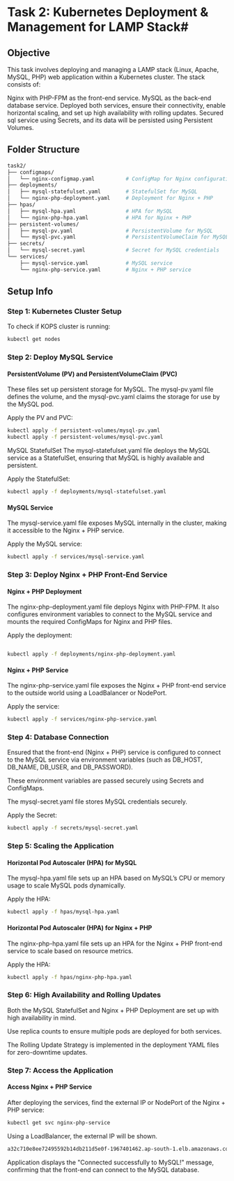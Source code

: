 
# Task 2: Kubernetes Deployment & Management for LAMP Stack#
## Objective
This task involves deploying and managing a LAMP stack (Linux, Apache, MySQL, PHP) web application within a Kubernetes cluster. The stack consists of:

Nginx with PHP-FPM as the front-end service.
MySQL as the back-end database service.
Deployed both services, ensure their connectivity, enable horizontal scaling, and set up high availability with rolling updates. Secured sql service using Secrets, and its data will be persisted using Persistent Volumes.

## Folder Structure
```bash
task2/
├── configmaps/
│   └── nginx-configmap.yaml          # ConfigMap for Nginx configuration
├── deployments/
│   ├── mysql-statefulset.yaml        # StatefulSet for MySQL
│   └── nginx-php-deployment.yaml     # Deployment for Nginx + PHP
├── hpas/
│   ├── mysql-hpa.yaml                # HPA for MySQL
│   └── nginx-php-hpa.yaml            # HPA for Nginx + PHP
├── persistent-volumes/
│   ├── mysql-pv.yaml                 # PersistentVolume for MySQL
│   └── mysql-pvc.yaml                # PersistentVolumeClaim for MySQL
├── secrets/
│   └── mysql-secret.yaml             # Secret for MySQL credentials
└── services/
    ├── mysql-service.yaml            # MySQL service
    └── nginx-php-service.yaml        # Nginx + PHP service

```
## Setup Info
### Step 1: Kubernetes Cluster Setup
To check if KOPS cluster is running:
```bash
kubectl get nodes
```
### Step 2: Deploy MySQL Service
#### PersistentVolume (PV) and PersistentVolumeClaim (PVC)
These files set up persistent storage for MySQL. The mysql-pv.yaml file defines the volume, and the mysql-pvc.yaml claims the storage for use by the MySQL pod.

Apply the PV and PVC:

```bash
kubectl apply -f persistent-volumes/mysql-pv.yaml
kubectl apply -f persistent-volumes/mysql-pvc.yaml
```
MySQL StatefulSet
The mysql-statefulset.yaml file deploys the MySQL service as a StatefulSet, ensuring that MySQL is highly available and persistent.

Apply the StatefulSet:

```bash
kubectl apply -f deployments/mysql-statefulset.yaml
```
#### MySQL Service
The mysql-service.yaml file exposes MySQL internally in the cluster, making it accessible to the Nginx + PHP service.

Apply the MySQL service:

```bash
kubectl apply -f services/mysql-service.yaml
```
### Step 3: Deploy Nginx + PHP Front-End Service
#### Nginx + PHP Deployment
The nginx-php-deployment.yaml file deploys Nginx with PHP-FPM. It also configures environment variables to connect to the MySQL service and mounts the required ConfigMaps for Nginx and PHP files.

Apply the deployment:

```bash

kubectl apply -f deployments/nginx-php-deployment.yaml
```
#### Nginx + PHP Service
The nginx-php-service.yaml file exposes the Nginx + PHP front-end service to the outside world using a LoadBalancer or NodePort.

Apply the service:

```bash
kubectl apply -f services/nginx-php-service.yaml
```
### Step 4: Database Connection
Ensured that the front-end (Nginx + PHP) service is configured to connect to the MySQL service via environment variables (such as DB_HOST, DB_NAME, DB_USER, and DB_PASSWORD).

These environment variables are passed securely using Secrets and ConfigMaps.

The mysql-secret.yaml file stores MySQL credentials securely.

Apply the Secret:

```bash
kubectl apply -f secrets/mysql-secret.yaml
```
### Step 5: Scaling the Application
#### Horizontal Pod Autoscaler (HPA) for MySQL
The mysql-hpa.yaml file sets up an HPA based on MySQL’s CPU or memory usage to scale MySQL pods dynamically.

Apply the HPA:

```bash
kubectl apply -f hpas/mysql-hpa.yaml
```
#### Horizontal Pod Autoscaler (HPA) for Nginx + PHP
The nginx-php-hpa.yaml file sets up an HPA for the Nginx + PHP front-end service to scale based on resource metrics.

Apply the HPA:

```bash
kubectl apply -f hpas/nginx-php-hpa.yaml
```
### Step 6: High Availability and Rolling Updates
Both the MySQL StatefulSet and Nginx + PHP Deployment are set up with high availability in mind.

Use replica counts to ensure multiple pods are deployed for both services.

The Rolling Update Strategy is implemented in the deployment YAML files for zero-downtime updates.

### Step 7: Access the Application
#### Access Nginx + PHP Service
After deploying the services, find the external IP or NodePort of the Nginx + PHP service:

```bash
kubectl get svc nginx-php-service
```

Using a LoadBalancer, the external IP will be shown.

```bash
a32c710e8ee72495592b14db211d5e0f-1967401462.ap-south-1.elb.amazonaws.com
```

Application displays the "Connected successfully to MySQL!" message, confirming that the front-end can connect to the MySQL database.
```
    
